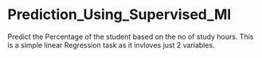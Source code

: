 # Prediction_Using_Supervised_Ml
Predict the Percentage of the student based on the no of study hours. This is a simple linear Regression task as it invloves just 2 variables.
